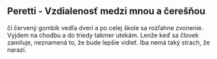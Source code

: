 ## Peretti - Vzdialenosť medzi mnou a čerešňou

čí červený gombík vedľa dverí a po celej škole sa rozľahne zvonenie.
Vyjdem na chodbu a do triedy takmer utekám.
Lenže keď sa človek zamiluje, neznamená to, že bude lepšie vidieť.
Iba nemá taký strach, že narazí.
